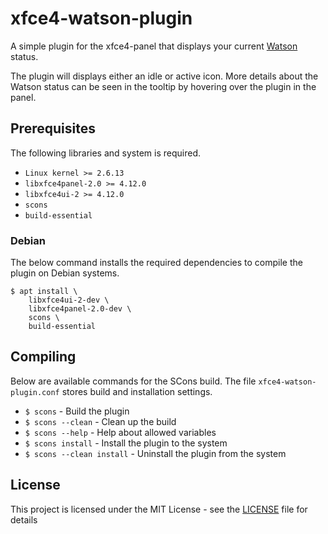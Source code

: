 # xfce4-watson-plugin

A simple plugin for the xfce4-panel that displays your current
[Watson](https://github.com/TailorDev/Watson) status.

The plugin will displays either an idle or active icon. More details
about the Watson status can be seen in the tooltip by hovering over the
plugin in the panel.

## Prerequisites

The following libraries and system is required.

- `Linux kernel >= 2.6.13`
- `libxfce4panel-2.0 >= 4.12.0`
- `libxfce4ui-2 >= 4.12.0`
- `scons`
- `build-essential`

### Debian

The below command installs the required dependencies to compile the plugin
on Debian systems.

```
$ apt install \
	libxfce4ui-2-dev \
	libxfce4panel-2.0-dev \
	scons \
	build-essential
```

## Compiling

Below are available commands for the SCons build. The file
`xfce4-watson-plugin.conf` stores build and installation settings.

- `$ scons` - Build the plugin
- `$ scons --clean` - Clean up the build
- `$ scons --help` - Help about allowed variables
- `$ scons install` - Install the plugin to the system
- `$ scons --clean install` - Uninstall the plugin from the system

## License

This project is licensed under the MIT License - see the [LICENSE](LICENSE)
file for details
